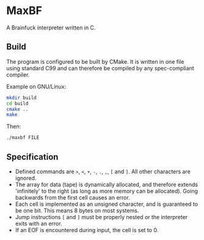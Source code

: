 # MaxBF

A Brainfuck interpreter written in C.

## Build

The program is configured to be built by CMake. It is written in one file using
standard C99 and can therefore be compiled by any spec-compliant compiler.

Example on GNU/Linux:

```sh
mkdir build
cd build
cmake ..
make
```

Then:

```sh
./maxbf FILE
```

## Specification

- Defined commands are `>`, `<`, `+`, `-`, `.`, `,`, `[` and `]`. All other characters
  are ignored.
- The array for data (tape) is dynamically allocated, and therefore extends 'infinitely'
  to the right (as long as more memory can be allocated). Going backwards from the first
  cell causes an error.
- Each cell is implemented as an unsigned character, and is guaranteed to be one bit. This
  means 8 bytes on most systems.
- Jump instructions `[` and `]` must be properly nested or the interpreter exits with an
  error.
- If an EOF is encountered during input, the cell is set to 0.
